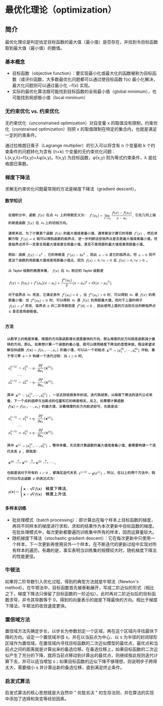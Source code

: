 # 最优化理论（optimization）

## 简介

最优化理论是判定给定目标函数的最大值（最小值）是否存在，并找到令目标函数取到最大值（最小值）的数值。

### 基本概念

- 目标函数（objective function）：要实现最小化或最大化的函数被称为目标函数（或评价函数，大多数最优化问题都可以通过使目标函数 f(x) 最小化解决，最大化问题则可以通过最小化 −f(x) 实现。
- 实际的最优化算法既可能找到目标函数的全局最小值（global minimum），也可能找到局部极小值（local minimum）

### 无约束优化 vs. 约束优化

无约束优化（unconstrained optimization）对自变量 x 的取值没有限制，约束优化（constrained optimization）则把 x 的取值限制在特定的集合内，也就是满足一定的约束条件。

通过拉格朗日乘子（Lagrange multiplier）的引入可以将含有 n 个变量和 k 个约束条件的问题转化为含有 (n+k) 个变量的无约束优化问题：L(x,y,λ)=f(x,y)+λφ(x,y)。f(x,y) 为目标函数，φ(x,y) 则为等式约束条件，λ 是拉格朗日乘数。

### 梯度下降法

求解无约束优化问题最常用的方法是梯度下降法（gradient descent）。

#### 数学知识

![image-20200210080536390](figures/image-20200210080536390.png)

#### 方法

![image-20200210080750795](figures/image-20200210080750795.png)

#### 多样本训练

- 批处理模式（batch processing）：即计算出在每个样本上目标函数的梯度，再将不同样本的梯度进行求和，求和的结果作为本次更新中目标函数的梯度。在批处理模式中，每次更新都要遍历训练集中所有的样本，因而运算量较大。
- 随机梯度下降法（stochastic gradient descent）：它在每次更新中只使用一个样本，下一次更新再使用另外一个样本，在不断迭代的更新过程中实现对所有样本的遍历。有趣的是，事实表明当训练集的规模较大时，随机梯度下降法的性能更佳。

### 牛顿法

如果将二阶导数引入优化过程，得到的典型方法就是牛顿法（Newton's method）。在牛顿法中，目标函数首先被泰勒展开，写成二阶近似的形式（相比之下，梯度下降法只保留了目标函数的一阶近似）。此时再对二阶近似后的目标函数求导，并令其导数等于 0，得到的向量表示的就是下降最快的方向。相比于梯度下降法，牛顿法的收敛速度更快。

### 置信域方法

置信域方法先确定步长，以步长为参数划定一个区域，再在这个区域内寻找最快下降的方向。设定一个置信域半径 s，并在以当前点为中心、以 s 为半径的封闭球形区域作为置信域，在置信域内寻找目标函数的二次近似模型的最优点，最优点和当前点之间的距离就是计算出来的备选位移。在备选位移上，如果目标函数的二次近似产生了充分的下降，就将当前点移动到计算出的最优点，则继续按此规则迭代计算下去，并可以适当增加 s；如果目标函数的近似下降不够理想，则说明步子跨得太大，需要缩小 s 并计算出新的备选位移，直到满足终止条件。

### 启发式算法

启发式算法的核心思想就是大自然中 " 优胜劣汰 " 的生存法则，并在算法的实现中添加了选择和突变等经验因素。